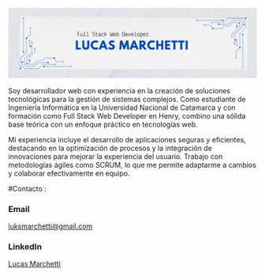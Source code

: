 

![Full Stack Developer](https://github.com/LucasMarchetti/LucasMarchetti/blob/main/banner.png)

Soy desarrollador web con experiencia en la creación de soluciones tecnológicas para la gestión de sistemas complejos. Como estudiante de Ingeniería Informática en la Universidad Nacional de Catamarca y con formación como Full Stack Web Developer en Henry, combino una sólida base teórica con un enfoque práctico en tecnologías web.

Mi experiencia incluye el desarrollo de aplicaciones seguras y eficientes, destacando en la optimización de procesos y la integración de innovaciones para mejorar la experiencia del usuario. Trabajo con metodologías ágiles como SCRUM, lo que me permite adaptarme a cambios y colaborar efectivamente en equipo.

#Contacto :
### Email 
luksmarchetti@gmail.com

### LinkedIn

[Lucas Marchetti](https://www.linkedin.com/in/marchetti-lucas/)


